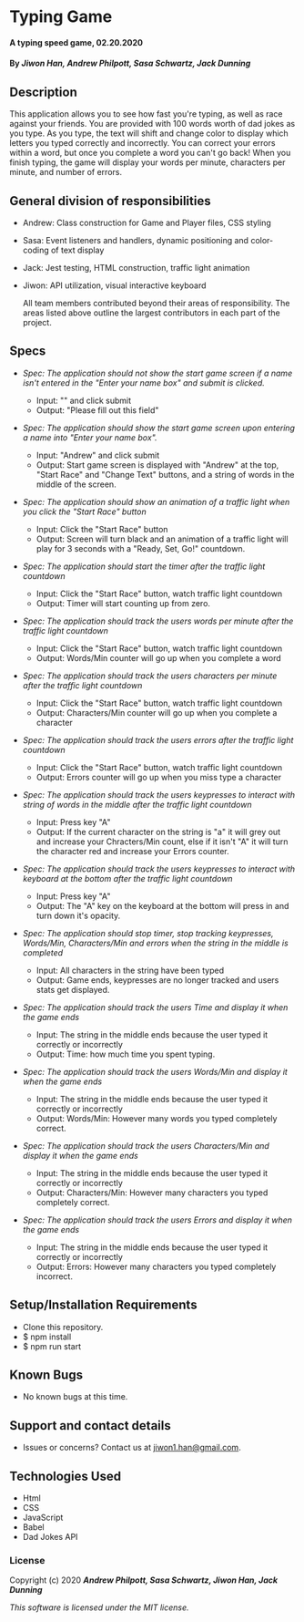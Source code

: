 # Typing Game

#### A typing speed game, 02.20.2020

#### By _**Jiwon Han, Andrew Philpott, Sasa Schwartz, Jack Dunning**_

## Description

This application allows you to see how fast you're typing, as well as race against your friends. You are provided with 100 words worth of dad jokes as you type. As you type, the text will shift and change color to display which letters you typed correctly and incorrectly. You can correct your errors within a word, but once you complete a word you can't go back! When you finish typing, the game will display your words per minute, characters per minute, and number of errors.

## General division of responsibilities
* Andrew: Class construction for Game and Player files, CSS styling
* Sasa: Event listeners and handlers, dynamic positioning and color-coding of text display
* Jack: Jest testing, HTML construction, traffic light animation
* Jiwon: API utilization, visual interactive keyboard

  All team members contributed beyond their areas of responsibility. The areas listed above outline the largest contributors in each part of the project.

## Specs

- _Spec: The application should not show the start game screen if a name isn't entered in the "Enter your name box" and submit is clicked._

  - Input: "" and click submit
  - Output: "Please fill out this field"

- _Spec: The application should show the start game screen upon entering a name into "Enter your name box"._

  - Input: "Andrew" and click submit
  - Output: Start game screen is displayed with "Andrew" at the top, "Start Race" and "Change Text" buttons, and a string of words in the middle of the screen.

- _Spec: The application should show an animation of a traffic light when you click the "Start Race" button_

  - Input: Click the "Start Race" button
  - Output: Screen will turn black and an animation of a traffic light will play for 3 seconds with a "Ready, Set, Go!" countdown.

- _Spec: The application should start the timer after the traffic light countdown_

  - Input: Click the "Start Race" button, watch traffic light countdown
  - Output: Timer will start counting up from zero.

- _Spec: The application should track the users words per minute after the traffic light countdown_

  - Input: Click the "Start Race" button, watch traffic light countdown
  - Output: Words/Min counter will go up when you complete a word

- _Spec: The application should track the users characters per minute after the traffic light countdown_

  - Input: Click the "Start Race" button, watch traffic light countdown
  - Output: Characters/Min counter will go up when you complete a character

- _Spec: The application should track the users errors after the traffic light countdown_

  - Input: Click the "Start Race" button, watch traffic light countdown
  - Output: Errors counter will go up when you miss type a character

- _Spec: The application should track the users keypresses to interact with string of words in the middle after the traffic light countdown_

  - Input: Press key "A"
  - Output: If the current character on the string is "a" it will grey out and increase your Chracters/Min count, else if it isn't "A" it will turn the character red and increase your Errors counter.

- _Spec: The application should track the users keypresses to interact with keyboard at the bottom after the traffic light countdown_

  - Input: Press key "A"
  - Output: The "A" key on the keyboard at the bottom will press in and turn down it's opacity.

- _Spec: The application should stop timer, stop tracking keypresses, Words/Min, Characters/Min and errors when the string in the middle is completed_

  - Input: All characters in the string have been typed
  - Output: Game ends, keypresses are no longer tracked and users stats get displayed.

- _Spec: The application should track the users Time and display it when the game ends_

  - Input: The string in the middle ends because the user typed it correctly or incorrectly
  - Output: Time: how much time you spent typing.

- _Spec: The application should track the users Words/Min and display it when the game ends_

  - Input: The string in the middle ends because the user typed it correctly or incorrectly
  - Output: Words/Min: However many words you typed completely correct.

- _Spec: The application should track the users Characters/Min and display it when the game ends_

  - Input: The string in the middle ends because the user typed it correctly or incorrectly
  - Output: Characters/Min: However many characters you typed completely correct.

- _Spec: The application should track the users Errors and display it when the game ends_
  - Input: The string in the middle ends because the user typed it correctly or incorrectly
  - Output: Errors: However many characters you typed completely incorrect.

## Setup/Installation Requirements

- Clone this repository.
- \$ npm install
- \$ npm run start

## Known Bugs

- No known bugs at this time.

## Support and contact details

- Issues or concerns? Contact us at jiwon1.han@gmail.com.

## Technologies Used

- Html
- CSS
- JavaScript
- Babel
- Dad Jokes API

### License

Copyright (c) 2020 **_Andrew Philpott, Sasa Schwartz, Jiwon Han, Jack Dunning_**

_This software is licensed under the MIT license._
